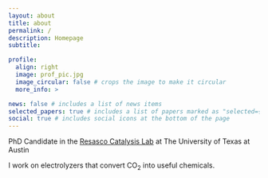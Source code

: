 ```yaml
---
layout: about
title: about
permalink: /
description: Homepage
subtitle: 

profile:
  align: right
  image: prof_pic.jpg
  image_circular: false # crops the image to make it circular
  more_info: >

news: false # includes a list of news items
selected_papers: true # includes a list of papers marked as "selected={true}"
social: true # includes social icons at the bottom of the page
---
```


PhD Candidate in the <a href='https://www.resascolab.com/'>Resasco Catalysis Lab</a> at The University of Texas at Austin

I work on electrolyzers that convert CO<sub>2</sub> into useful chemicals.